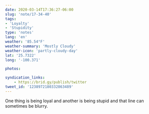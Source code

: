 ```yaml
---
date: 2020-03-14T17:36:27-06:00
slug: 'note/17-34-40'
tags:
- 'Loyalty'
- 'Stupidity'
type: 'notes'
lang: 'en'
weather: '85.54°F'
weather-summary: 'Mostly Cloudy'
weather-icon: 'partly-cloudy-day'
lat: '25.7322'
long: '-100.371'

photos:

syndication_links:
    - https://brid.gy/publish/twitter
tweet_id: '1238972180332863489'
---
```

One thing is being loyal and another is being stupid and that line can sometimes be blurry.

 
